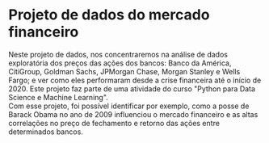 # Projeto de dados do mercado financeiro
Neste projeto de dados, nos concentraremos na análise de dados exploratória dos preços das ações dos bancos: Banco da América, CitiGroup, Goldman Sachs, JPMorgan Chase, Morgan Stanley e Wells Fargo; e ver como eles performaram desde a crise financeira até o início de 2020. Este projeto faz parte de uma atividade do curso "Python para Data Science e Machine Learning".
<br/>
Com esse projeto, foi possível identificar por exemplo, como a posse de Barack Obama no ano de 2009 influenciou o mercado financeiro e as altas correlações no preço de fechamento e retorno das ações entre determinados bancos.
